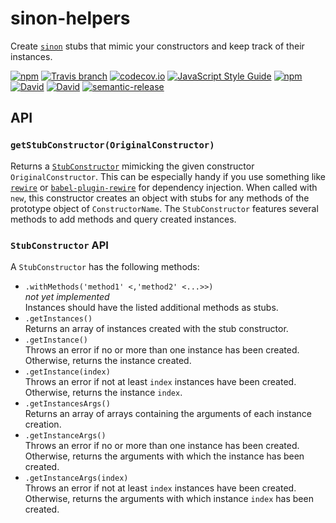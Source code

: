 # sinon-helpers
Create [`sinon`](https://github.com/sinonjs/sinon) stubs that mimic your constructors and keep track of their instances.

[![npm](https://img.shields.io/npm/v/sinon-helpers.svg?maxAge=3600)](https://www.npmjs.com/package/sinon-helpers)
[![Travis branch](https://img.shields.io/travis/lukastaegert/sinon-helpers/master.svg?maxAge=3600)](https://travis-ci.org/lukastaegert/sinon-helpers)
[![codecov.io](https://img.shields.io/codecov/c/github/lukastaegert/sinon-helpers.svg?maxAge=3600)](http://codecov.io/github/lukastaegert/sinon-helpers)
[![JavaScript Style Guide](https://img.shields.io/badge/code%20style-standard-brightgreen.svg?maxAge=3600)](http://standardjs.com/)
[![npm](https://img.shields.io/npm/dm/sinon-helpers.svg?maxAge=3600)](https://www.npmjs.com/package/sinon-helpers)
[![David](https://img.shields.io/david/lukastaegert/sinon-helpers.svg?maxAge=3600)](https://david-dm.org/lukastaegert/sinon-helpers)
[![David](https://img.shields.io/david/dev/lukastaegert/sinon-helpers.svg?maxAge=3600)](https://david-dm.org/lukastaegert/sinon-helpers?type=dev)
[![semantic-release](https://img.shields.io/badge/%20%20%F0%9F%93%A6%F0%9F%9A%80-semantic--release-e10079.svg?maxAge=3600)](https://github.com/semantic-release/semantic-release)

## API

### `getStubConstructor(OriginalConstructor)`

Returns a [`StubConstructor`](#stubconstructor-api) mimicking the given constructor `OriginalConstructor`. This can be
especially handy if you use something like [`rewire`](https://github.com/jhnns/rewire) or
[`babel-plugin-rewire`](https://github.com/speedskater/babel-plugin-rewire) for dependency injection. When called
with `new`, this constructor creates an object with stubs for any methods of the prototype object of `ConstructorName`.
The `StubConstructor` features several methods to add methods and query created instances.

### `StubConstructor` API
A `StubConstructor` has the following methods:
* `.withMethods('method1' <,'method2' <...>>)`  
    *not yet implemented*  
    Instances should have the listed additional methods as stubs.
* `.getInstances()`   
    Returns an array of instances created with the stub constructor.
* `.getInstance()`  
    Throws an error if no or more than one instance has been created. Otherwise, returns the instance created.
* `.getInstance(index)`  
    Throws an error if not at least `index` instances have been created. Otherwise, returns the instance `index`.
* `.getInstancesArgs()`  
    Returns an array of arrays containing the arguments of each instance creation.
* `.getInstanceArgs()`  
    Throws an error if no or more than one instance has been created. Otherwise, returns the arguments with which the
    instance has been created.
* `.getInstanceArgs(index)`  
    Throws an error if not at least `index` instances have been created. Otherwise, returns the arguments with which
    instance `index` has been created.
